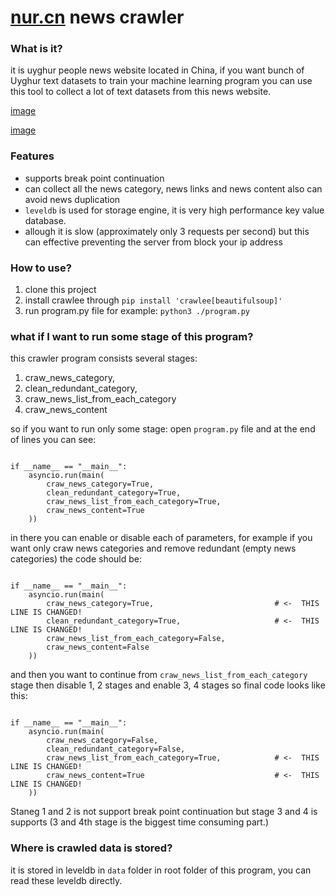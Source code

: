 # [nur.cn](https://nur.cn) news crawler

### What is it?

it is uyghur people news website located in China, if you want bunch of Uyghur text datasets to train your machine learning program you can use this tool to collect a lot of text datasets from this news website.

[image](./Screenshot_20240725_161417.png)

[image](./Screenshot_20240726_150803.png)

### Features
- supports break point continuation
- can collect all the news category, news links and news content also can avoid news duplication
- `leveldb` is used for storage engine, it is very high performance key value database.
- allough it is slow (approximately only 3 requests per second) but this can effective preventing the server from block your ip address
### How to use?

1. clone this project
2. install crawlee through `pip install 'crawlee[beautifulsoup]'`
3. run program.py file for example: `python3 ./program.py`

### what if I want to run some stage of this program?

this crawler program consists several stages:
1. craw_news_category,
2. clean_redundant_category,
3. craw_news_list_from_each_category
4. craw_news_content

so if you want to run only some stage: open `program.py` file and at the end of lines you can see:

```

if __name__ == "__main__":
    asyncio.run(main(
        craw_news_category=True,
        clean_redundant_category=True,
        craw_news_list_from_each_category=True,
        craw_news_content=True
    ))
```

in there you can enable or disable each of parameters, for example if you want only craw news categories and remove redundant (empty news categories) the code should be:

```

if __name__ == "__main__":
    asyncio.run(main(
        craw_news_category=True,                           # <-  THIS LINE IS CHANGED!
        clean_redundant_category=True,                     # <-  THIS LINE IS CHANGED!
        craw_news_list_from_each_category=False,
        craw_news_content=False
    ))

```

and then you want to continue from `craw_news_list_from_each_category` stage then disable 1, 2 stages and enable 3, 4 stages so final code looks like this:

```

if __name__ == "__main__":
    asyncio.run(main(
        craw_news_category=False,
        clean_redundant_category=False,
        craw_news_list_from_each_category=True,            # <-  THIS LINE IS CHANGED!
        craw_news_content=True                             # <-  THIS LINE IS CHANGED!
    ))

```

Staneg 1 and 2 is not support break point continuation but stage 3 and 4 is supports (3 and 4th stage is the biggest time consuming part.)

### Where is crawled data is stored?

it is stored in leveldb in `data` folder in root folder of this program, you can read these leveldb directly.

